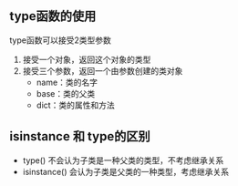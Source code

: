 ## type函数的使用 

type函数可以接受2类型参数

1. 接受一个对象，返回这个对象的类型 
2. 接受三个参数，返回一个由参数创建的类对象
	* name：类的名字
	* base：类的父类
	* dict：类的属性和方法

## isinstance 和 type的区别 

* type() 不会认为子类是一种父类的类型，不考虑继承关系
* isinstance() 会认为子类是父类的一种类型，考虑继承关系
